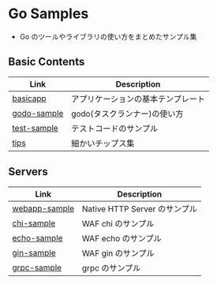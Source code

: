# Go Samples

- Go のツールやライブラリの使い方をまとめたサンプル集

## Basic Contents

| Link                       | Description                        |
| -------------------------- | ---------------------------------- |
| [basicapp](basicapp)       | アプリケーションの基本テンプレート |
| [godo-sample](godo-sample) | godo(タスクランナー)の使い方       |
| [test-sample](test-sample) | テストコードのサンプル             |
| [tips](tips)               | 細かいチップス集                   |

## Servers

| Link                           | Description                   |
| ------------------------------ | ----------------------------- |
| [webapp-sample](webapp-sample) | Native HTTP Server のサンプル |
| [chi-sample](chi-sample)       | WAF chi のサンプル            |
| [echo-sample](echo-sample)     | WAF echo のサンプル           |
| [gin-sample](gin-sample)       | WAF gin のサンプル            |
| [grpc-sample](grpc-sample)     | grpc のサンプル               |
